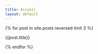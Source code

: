 ```yaml
---
title: Accueil
layout: default
---
```


{% for post in site.posts reversed limit 3 %}

{{post.title}}

{% endfor %}
		
